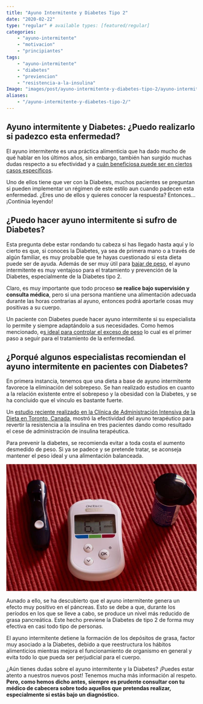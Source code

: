 ```yaml
---
title: "Ayuno Intermitente y Diabetes Tipo 2"
date: "2020-02-22"
type: "regular" # available types: [featured/regular]
categories:
    - "ayuno-intermitente"
    - "motivacion"
    - "principiantes"
tags:
    - "ayuno-intermitente"
    - "diabetes"
    - "previencion"
    - "resistencia-a-la-insulina"
Image: "images/post/ayuno-intermitente-y-diabetes-tipo-2/ayuno-intermitente-diabetes-tipo-2.jpg"
aliases:
    - "/ayuno-intermitente-y-diabetes-tipo-2/"
---
```


## **Ayuno intermitente y Diabetes: ¿Puedo realizarlo si padezco esta enfermedad?**

El ayuno intermitente es una práctica alimenticia que ha dado mucho de qué hablar en los últimos años, sin embargo, también han surgido muchas dudas respecto a su efectividad y a [cuán beneficiosa puede ser en ciertos casos específicos](https://ayunointermitente.blog/4-beneficios-del-ayuno-intermitente/).

Uno de ellos tiene que ver con la Diabetes, muchos pacientes se preguntan si pueden implementar un régimen de este estilo aun cuando padecen esta enfermedad. ¿Eres uno de ellos y quieres conocer la respuesta? Entonces… ¡Continúa leyendo!

## **¿Puedo hacer ayuno intermitente si sufro de Diabetes?**

Esta pregunta debe estar rondando tu cabeza si has llegado hasta aquí y lo cierto es que, si conoces la Diabetes, ya sea de primera mano o a través de algún familiar, es muy probable que te hayas cuestionado si esta dieta puede ser de ayuda. Además de ser muy útil para [bajar de peso](https://ayunointermitente.blog/ayuno-intermitente-para-bajar-de-peso/), el ayuno intermitente es muy ventajoso para el tratamiento y prevención de la Diabetes, especialmente de la Diabetes tipo 2.

Claro, es muy importante que todo proceso **se realice bajo supervisión y consulta médica**, pero si una persona mantiene una alimentación adecuada durante las horas contrarias al ayuno, entonces podrá aportarle cosas muy positivas a su cuerpo.

Un paciente con Diabetes puede hacer ayuno intermitente si su especialista lo permite y siempre adaptándolo a sus necesidades. Como hemos mencionado, e[s ideal para controlar el exceso de peso](https://ayunointermitente.blog/ayuno-intermitente-para-bajar-de-peso/) lo cual es el primer paso a seguir para el tratamiento de la enfermedad.

## **¿Porqué algunos especialistas recomiendan el ayuno intermitente en pacientes con Diabetes?**

En primera instancia, tenemos que una dieta a base de ayuno intermitente favorece la eliminación del sobrepeso. Se han realizado estudios en cuanto a la relación existente entre el sobrepeso y la obesidad con la Diabetes, y se ha concluido que el vínculo es bastante fuerte.

Un [estudio reciente realizado en la Clínica de Administración Intensiva de la Dieta en Toronto, Canada](https://www.ncbi.nlm.nih.gov/pubmed/30301822), mostró la efectividad del ayuno terapéutico para revertir la resistencia a la insulina en tres pacientes dando como resultado el cese de administración de insulina terapéutica.

Para prevenir la diabetes, se recomienda evitar a toda costa el aumento desmedido de peso. Si ya se padece y se pretende tratar, se aconseja mantener el peso ideal y una alimentación balanceada.

![ayuno intermitente y diabetes tipo dos](images/ayuno-intermitente-diabetes-tipo-2-2-min-768x511.jpg)

Aunado a ello, se ha descubierto que el ayuno intermitente genera un efecto muy positivo en el páncreas. Esto se debe a que, durante los períodos en los que se lleve a cabo, se produce un nivel más reducido de grasa pancreática. Este hecho previene la Diabetes de tipo 2 de forma muy efectiva en casi todo tipo de personas.

El ayuno intermitente detiene la formación de los depósitos de grasa, factor muy asociado a la Diabetes, debido a que reestructura los hábitos alimenticios mientras mejora el funcionamiento de organismo en general y evita todo lo que pueda ser perjudicial para el cuerpo.

¿Aún tienes dudas sobre el ayuno intermitente y la Diabetes? ¡Puedes estar atento a nuestros nuevos post! Tenemos mucha más información al respeto. **Pero, como hemos dicho antes, siempre es prudente consultar con tu médico de cabecera sobre todo aquellos que pretendas realizar, especialmente si estás bajo un diagnóstico.**
